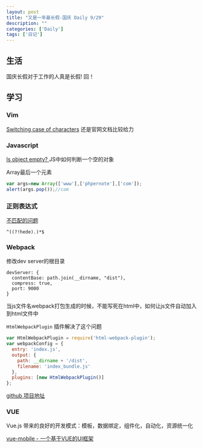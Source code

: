 ```yaml
---
layout: post
title: "又是一年最长假-国庆 Daily 9/29"
description: ""
categories: ['Daily']
tags: ['日记']
---
```

 

## 生活
国庆长假对于工作的人真是长假! 回！


## 学习
### Vim
[Switching case of characters](http://vim.wikia.com/wiki/Switching_case_of_characters) 还是官网文档比较给力


### Javascript
[Is object empty? ](https://stackoverflow.com/questions/4994201/is-object-empty) JS中如何判断一个空的对象

Array最后一个元素
``` javascript
var args=new Array(['www'],['phpernote'],['com']);
alert(args.pop());//com
```

### 正则表达式
[不匹配的问题](http://www.vaikan.com/regular-expression-to-match-string-not-containing-a-word/) 

```
^((?!hede).)*$
```

### Webpack

修改dev server的根目录
```
devServer: {
  contentBase: path.join(__dirname, "dist"),
  compress: true,
  port: 9000
}
```

当js文件名webpack打包生成的时候，不能写死在html中，如何让js文件自动加入到html文件中

`HtmlWebpackPlugin` 插件解决了这个问题

```javascript
var HtmlWebpackPlugin = require('html-webpack-plugin');
var webpackConfig = {
  entry: 'index.js',
  output: {
    path: __dirname + '/dist',
    filename: 'index_bundle.js'
  },
  plugins: [new HtmlWebpackPlugin()]
};
```
[github 项目地址](https://github.com/jantimon/html-webpack-plugin) 

### VUE
Vue.js 带来的良好的开发模式：模板，数据绑定，组件化，自动化，资源统一化 

[vue-mobile - 一个基于VUE的UI框架](http://blog.csdn.net/lihongxun945/article/details/51841072) 
